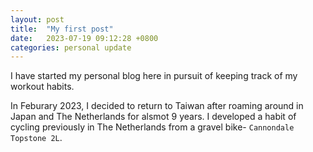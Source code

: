 ```yaml
---
layout: post
title:  "My first post"
date:   2023-07-19 09:12:28 +0800
categories: personal update
---
```

I have started my personal blog here in pursuit of keeping track of my workout habits.

In Feburary 2023, I decided to return to Taiwan after roaming around in Japan and The Netherlands for alsmot 9 years.
I developed a habit of cycling previously in The Netherlands from a gravel bike- `Cannondale Topstone 2L`.


